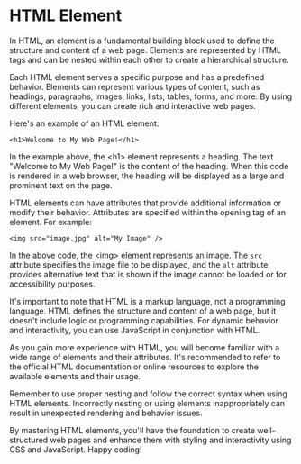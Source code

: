 
# HTML Element

In HTML, an element is a fundamental building block used to define the structure and content of a web page. Elements are represented by HTML tags and can be nested within each other to create a hierarchical structure.

Each HTML element serves a specific purpose and has a predefined behavior. Elements can represent various types of content, such as headings, paragraphs, images, links, lists, tables, forms, and more. By using different elements, you can create rich and interactive web pages.

Here's an example of an HTML element:

```
<h1>Welcome to My Web Page!</h1>
```

In the example above, the \<h1> element represents a heading. The text "Welcome to My Web Page!" is the content of the heading. When this code is rendered in a web browser, the heading will be displayed as a large and prominent text on the page.

HTML elements can have attributes that provide additional information or modify their behavior. Attributes are specified within the opening tag of an element. For example:

```
<img src="image.jpg" alt="My Image" />
```

In the above code, the \<img> element represents an image. The `src` attribute specifies the image file to be displayed, and the `alt` attribute provides alternative text that is shown if the image cannot be loaded or for accessibility purposes.

It's important to note that HTML is a markup language, not a programming language. HTML defines the structure and content of a web page, but it doesn't include logic or programming capabilities. For dynamic behavior and interactivity, you can use JavaScript in conjunction with HTML.

As you gain more experience with HTML, you will become familiar with a wide range of elements and their attributes. It's recommended to refer to the official HTML documentation or online resources to explore the available elements and their usage.

Remember to use proper nesting and follow the correct syntax when using HTML elements. Incorrectly nesting or using elements inappropriately can result in unexpected rendering and behavior issues.

By mastering HTML elements, you'll have the foundation to create well-structured web pages and enhance them with styling and interactivity using CSS and JavaScript. Happy coding!
